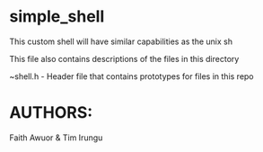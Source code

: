 # simple_shell

This custom shell will have similar capabilities as the unix sh

This file also contains descriptions of the files in this directory

~shell.h - Header file that contains prototypes for files in this repo


# AUTHORS:
Faith Awuor & Tim Irungu

